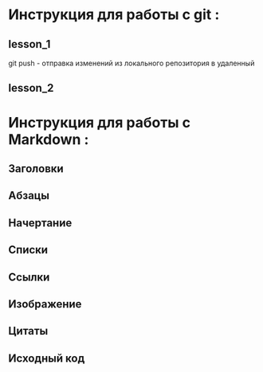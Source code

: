 # Инструкция для работы с git :

## lesson_1

git push - отправка изменений из локального репозитория в удаленный



## lesson_2

# Инструкция для работы с Markdown :

## Заголовки

## Абзацы

## Начертание

## Списки
 
## Ссылки

## Изображение

## Цитаты

## Исходный код
